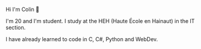 Hi I'm Colin 👋

I'm 20 and I'm student.
I study at the HEH (Haute École en Hainaut) in the IT section.

I have already learned to code in C, C#, Python and WebDev.


